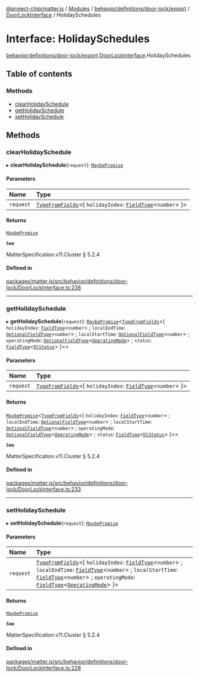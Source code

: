 [@project-chip/matter.js](../README.md) / [Modules](../modules.md) / [behavior/definitions/door-lock/export](../modules/behavior_definitions_door_lock_export.md) / [DoorLockInterface](../modules/behavior_definitions_door_lock_export.DoorLockInterface.md) / HolidaySchedules

# Interface: HolidaySchedules

[behavior/definitions/door-lock/export](../modules/behavior_definitions_door_lock_export.md).[DoorLockInterface](../modules/behavior_definitions_door_lock_export.DoorLockInterface.md).HolidaySchedules

## Table of contents

### Methods

- [clearHolidaySchedule](behavior_definitions_door_lock_export.DoorLockInterface.HolidaySchedules.md#clearholidayschedule)
- [getHolidaySchedule](behavior_definitions_door_lock_export.DoorLockInterface.HolidaySchedules.md#getholidayschedule)
- [setHolidaySchedule](behavior_definitions_door_lock_export.DoorLockInterface.HolidaySchedules.md#setholidayschedule)

## Methods

### clearHolidaySchedule

▸ **clearHolidaySchedule**(`request`): [`MaybePromise`](../modules/util_export.md#maybepromise)

#### Parameters

| Name | Type |
| :------ | :------ |
| `request` | [`TypeFromFields`](../modules/tlv_export.md#typefromfields)\<\{ `holidayIndex`: [`FieldType`](tlv_export.FieldType.md)\<`number`\>  }\> |

#### Returns

[`MaybePromise`](../modules/util_export.md#maybepromise)

**`See`**

MatterSpecification.v11.Cluster § 5.2.4

#### Defined in

[packages/matter.js/src/behavior/definitions/door-lock/DoorLockInterface.ts:238](https://github.com/project-chip/matter.js/blob/558e12c94a201592c28c7bc0743705360b3e5ca6/packages/matter.js/src/behavior/definitions/door-lock/DoorLockInterface.ts#L238)

___

### getHolidaySchedule

▸ **getHolidaySchedule**(`request`): [`MaybePromise`](../modules/util_export.md#maybepromise)\<[`TypeFromFields`](../modules/tlv_export.md#typefromfields)\<\{ `holidayIndex`: [`FieldType`](tlv_export.FieldType.md)\<`number`\> ; `localEndTime`: [`OptionalFieldType`](tlv_export.OptionalFieldType.md)\<`number`\> ; `localStartTime`: [`OptionalFieldType`](tlv_export.OptionalFieldType.md)\<`number`\> ; `operatingMode`: [`OptionalFieldType`](tlv_export.OptionalFieldType.md)\<[`OperatingMode`](../enums/cluster_export.DoorLock.OperatingMode.md)\> ; `status`: [`FieldType`](tlv_export.FieldType.md)\<[`DlStatus`](../enums/cluster_export.DoorLock.DlStatus.md)\>  }\>\>

#### Parameters

| Name | Type |
| :------ | :------ |
| `request` | [`TypeFromFields`](../modules/tlv_export.md#typefromfields)\<\{ `holidayIndex`: [`FieldType`](tlv_export.FieldType.md)\<`number`\>  }\> |

#### Returns

[`MaybePromise`](../modules/util_export.md#maybepromise)\<[`TypeFromFields`](../modules/tlv_export.md#typefromfields)\<\{ `holidayIndex`: [`FieldType`](tlv_export.FieldType.md)\<`number`\> ; `localEndTime`: [`OptionalFieldType`](tlv_export.OptionalFieldType.md)\<`number`\> ; `localStartTime`: [`OptionalFieldType`](tlv_export.OptionalFieldType.md)\<`number`\> ; `operatingMode`: [`OptionalFieldType`](tlv_export.OptionalFieldType.md)\<[`OperatingMode`](../enums/cluster_export.DoorLock.OperatingMode.md)\> ; `status`: [`FieldType`](tlv_export.FieldType.md)\<[`DlStatus`](../enums/cluster_export.DoorLock.DlStatus.md)\>  }\>\>

**`See`**

MatterSpecification.v11.Cluster § 5.2.4

#### Defined in

[packages/matter.js/src/behavior/definitions/door-lock/DoorLockInterface.ts:233](https://github.com/project-chip/matter.js/blob/558e12c94a201592c28c7bc0743705360b3e5ca6/packages/matter.js/src/behavior/definitions/door-lock/DoorLockInterface.ts#L233)

___

### setHolidaySchedule

▸ **setHolidaySchedule**(`request`): [`MaybePromise`](../modules/util_export.md#maybepromise)

#### Parameters

| Name | Type |
| :------ | :------ |
| `request` | [`TypeFromFields`](../modules/tlv_export.md#typefromfields)\<\{ `holidayIndex`: [`FieldType`](tlv_export.FieldType.md)\<`number`\> ; `localEndTime`: [`FieldType`](tlv_export.FieldType.md)\<`number`\> ; `localStartTime`: [`FieldType`](tlv_export.FieldType.md)\<`number`\> ; `operatingMode`: [`FieldType`](tlv_export.FieldType.md)\<[`OperatingMode`](../enums/cluster_export.DoorLock.OperatingMode.md)\>  }\> |

#### Returns

[`MaybePromise`](../modules/util_export.md#maybepromise)

**`See`**

MatterSpecification.v11.Cluster § 5.2.4

#### Defined in

[packages/matter.js/src/behavior/definitions/door-lock/DoorLockInterface.ts:228](https://github.com/project-chip/matter.js/blob/558e12c94a201592c28c7bc0743705360b3e5ca6/packages/matter.js/src/behavior/definitions/door-lock/DoorLockInterface.ts#L228)
